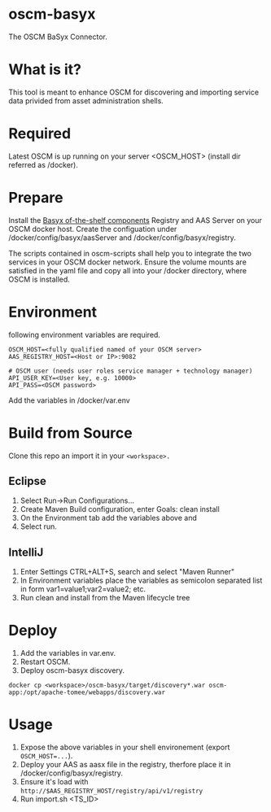 # oscm-basyx
The OSCM BaSyx Connector.

# What is it?
This tool is meant to enhance OSCM for discovering and importing service data privided from asset administration shells.

# Required
Latest OSCM is up running on your server <OSCM_HOST> (install dir referred as /docker).

# Prepare
Install the [Basyx of-the-shelf components](https://wiki.eclipse.org/BaSyx_/_Documentation_/_Components#Off-the-Shelf-Components) Registry and AAS Server on your OSCM docker host.
Create the configuation under /docker/config/basyx/aasServer and /docker/config/basyx/registry.

The scripts contained in oscm-scripts shall help you to integrate the two services in your OSCM docker network.
Ensure the volume mounts are satisfied in the yaml file and copy all into your /docker directory, where OSCM is installed.

# Environment
following environment variables are required.

``` 
OSCM_HOST=<fully qualified named of your OSCM server>
AAS_REGISTRY_HOST=<Host or IP>:9082

# OSCM user (needs user roles service manager + technology manager)
API_USER_KEY=<User key, e.g. 10000>
API_PASS=<OSCM password> 
```
Add the variables in /docker/var.env

# Build from Source
Clone this repo an import it in your ```<workspace>.```

## Eclipse
1. Select Run->Run Configurations...
2. Create Maven Build configuration, enter Goals: clean install
3. On the Environment tab add the variables above and
4. Select run.

## IntelliJ
1. Enter Settings CTRL+ALT+S, search and select "Maven Runner"
2. In Environment variables place the variables as semicolon separated list in form var1=value1;var2=value2; etc.
3. Run clean and install from the Maven lifecycle tree

# Deploy
1. Add the variables in var.env.
2. Restart OSCM.
3. Deploy oscm-basyx discovery.
```
docker cp <workspace>/oscm-basyx/target/discovery*.war oscm-app:/opt/apache-tomee/webapps/discovery.war
```
# Usage
1. Expose the above variables in your shell environement (export ```OSCM_HOST=...```).
2. Deploy your AAS as aasx file in the registry, therfore place it in /docker/config/basyx/registry.
3. Ensure it's load with ```http://$AAS_REGISTRY_HOST/registry/api/v1/registry```
4. Run import.sh <TS_ID>
